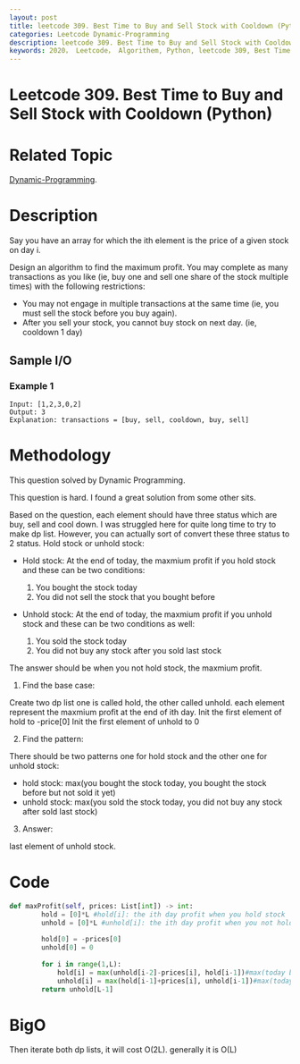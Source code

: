 ```yaml
---
layout: post
title: leetcode 309. Best Time to Buy and Sell Stock with Cooldown (Python)
categories: Leetcode Dynamic-Programming
description: leetcode 309. Best Time to Buy and Sell Stock with Cooldown (Python Solution)
keywords: 2020， Leetcode， Algorithem, Python, leetcode 309, Best Time to Buy and Sell Stock with Cooldown, zhenyu
---
```


# Leetcode 309. Best Time to Buy and Sell Stock with Cooldown (Python)

# Related Topic
<a href="/categories/#Dynamic-Programming" target="_blank"> Dynamic-Programming</a>.

# Description
Say you have an array for which the ith element is the price of a given stock on day i.

Design an algorithm to find the maximum profit. You may complete as many transactions as you like (ie, buy one and sell one share of the stock multiple times) with the following restrictions:

* You may not engage in multiple transactions at the same time (ie, you must sell the stock before you buy again).
* After you sell your stock, you cannot buy stock on next day. (ie, cooldown 1 day)

## Sample I/O
### Example 1
```
Input: [1,2,3,0,2]
Output: 3 
Explanation: transactions = [buy, sell, cooldown, buy, sell]

```

# Methodology
This question solved by Dynamic Programming.

This question is hard. I found a great solution from some other sits. 

Based on the question, each element should have three status which are buy, sell and cool down. I was struggled here for quite long time to try to make dp list. However, you can actually sort of convert these three status to 2 status. Hold stock or unhold stock:

* Hold stock: At the end of today, the maxmium profit if you hold stock and these can be two conditions:
   1. You bought the stock today
   2. You did not sell the stock that you bought before

* Unhold stock: At the end of today, the maxmium profit if you unhold stock and these can be two conditions as well:
   1. You sold the stock today
   2. You did not buy any stock after you sold last stock

The answer should be when you not hold stock, the maxmium profit.

1. Find the base case:
   
Create two dp list one is called hold, the other called unhold. each element represent the maxmium profit at the end of ith day.
Init the first element of hold to -price[0]
Init the first element of unhold to 0
   

2. Find the pattern:
   
There should be two patterns one for hold stock and the other one for unhold stock:
* hold stock: max(you bought the stock today, you bought the stock before but not sold it yet)
* unhold stock: max(you sold the stock today, you did not buy any stock after sold last stock)

3. Answer:
   
last element of unhold stock.
   

# Code
```python
def maxProfit(self, prices: List[int]) -> int:
        hold = [0]*L #hold[i]: the ith day profit when you hold stock
        unhold = [0]*L #unhold[i]: the ith day profit when you not hold stock
        
        hold[0] = -prices[0]
        unhold[0] = 0
        
        for i in range(1,L):
            hold[i] = max(unhold[i-2]-prices[i], hold[i-1])#max(today buy in, last buy in)
            unhold[i] = max(hold[i-1]+prices[i], unhold[i-1])#max(today sell out, not sell out)
        return unhold[L-1]
```

# BigO
Then iterate both dp lists, it will cost O(2L). generally it is O(L)


